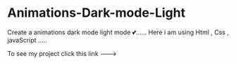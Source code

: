 # Animations-Dark-mode-Light
Create a animations dark mode light mode 💕......
Here i am using Html , Css , javaScript .....

To see my project click this link --->
